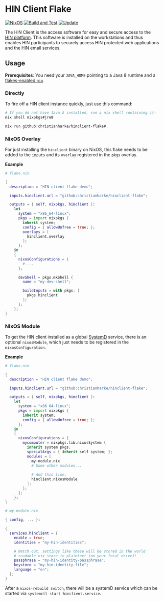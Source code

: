 # HIN Client Flake

[![NixOS][nixos-badge]][nixos]
[![Build and Test][ci-badge]][ci]
[![Update][update-badge]][update]

The HIN Client is the access software for easy and secure access to the [HIN
platform](https://www.hin.ch/). This software is installed on the workstations and thus enables HIN
participants to securely access HIN protected web applications and the HIN email services.

## Usage

**Prerequisites**: You need your `JAVA_HOME` pointing to a Java 8 runtime and a [flakes-enabled
`nix`](https://nixos.wiki/wiki/Flakes#Installing_flakes).

### Directly

To fire off a HIN client instance quickly, just use this command:

```bash
# If you do not have Java 8 installed, run a nix shell containing it:
nix shell nixpkgs#jre8

nix run github:christianharke/hinclient-flake#.
```

### NixOS Overlay

For just installing the `hinclient` binary on NixOS, this flake needs to be added to the `inputs`
and its `overlay` registered in the `pkgs` overlay.

**Example**

```nix
# flake.nix

{
  description = "HIN client flake demo";

  inputs.hinclient.url = "github:christianharke/hinclient-flake";

  outputs = { self, nixpkgs, hinclient }:
    let
      system = "x86_64-linux";
      pkgs = import nixpkgs {
        inherit system;
        config = { allowUnfree = true; };
        overlays = [
          hinclient.overlay
        ];
      };
    in
    {
      nixosConfigurations = {
        # ...
      };

      devShell = pkgs.mkShell {
        name = "my-dev-shell";

        buildInputs = with pkgs; [
          pkgs.hinclient
        ];
      };
    };
}
```

### NixOS Module

To get the HIN client installed as a global [SystemD](https://systemd.io/) service, there is an
optional `nixosModule`, which just needs to be registered in the `nixosConfiguration`.

**Example**

```nix
# flake.nix

{
  description = "HIN client flake demo";

  inputs.hinclient.url = "github:christianharke/hinclient-flake";

  outputs = { self, nixpkgs, hinclient }:
    let
      system = "x86_64-linux";
      pkgs = import nixpkgs {
        inherit system;
        config = { allowUnfree = true; };
      };
    in
    {
      nixosConfigurations = {
        mycomputer = nixpkgs.lib.nixosSystem {
          inherit system pkgs;
          specialArgs = { inherit self system; };
          modules = [
            my-module.nix
            # Some other modules...
            
            # Add this line:
            hinclient.nixosModule
          ];
        };
      };
    };
}
```

```nix
# my-module.nix

{ config, ... }:

{
  services.hinclient = {
    enable = true;
    identities = "my-hin-identities";

    # Watch out, settings like these will be stored in the world
    # readable nix store in plaintext (on your local drive)!
    passphrase = "my-hin-identity-passphrase"; 
    keystore = "my-hin-identity-file";
    language = "en";
  };
}
```

After a `nixos-rebuild switch`, there will be a systemD service which can be started via `systemctl
start hinclient.service`.

[nixos]: https://nixos.org/
[nixos-badge]: https://img.shields.io/badge/NixOS-blue.svg?logo=NixOS&logoColor=white
[ci]: https://github.com/christianharke/hinclient-flake/actions/workflows/ci.yml
[ci-badge]: https://github.com/christianharke/hinclient-flake/actions/workflows/ci.yml/badge.svg
[update]: https://github.com/christianharke/hinclient-flake/actions/workflows/update.yml
[update-badge]: https://github.com/christianharke/hinclient-flake/actions/workflows/update.yml/badge.svg

